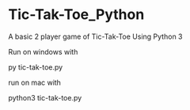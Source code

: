 # Tic-Tak-Toe_Python
A basic 2 player game of Tic-Tak-Toe Using Python 3

Run on windows with

py tic-tak-toe.py

run on mac with

python3 tic-tak-toe.py

